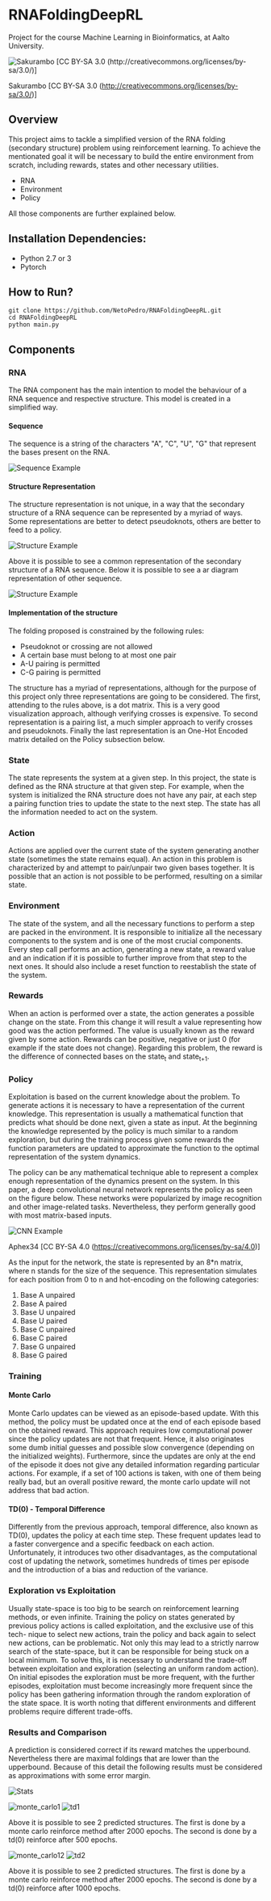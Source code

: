 # RNAFoldingDeepRL

Project for the course Machine Learning in Bioinformatics, at Aalto University.

  ![Sakurambo [CC BY-SA 3.0 (http://creativecommons.org/licenses/by-sa/3.0/)]](https://upload.wikimedia.org/wikipedia/commons/3/3f/Stem-loop.svg)

Sakurambo [CC BY-SA 3.0 (http://creativecommons.org/licenses/by-sa/3.0/)]

## Overview

This project aims to tackle a simplified version of the RNA folding (secondary structure) problem using reinforcement learning. To achieve the mentionated goal it will be necessary to build the entire environment from scratch, including rewards, states and other necessary utilities.  

* RNA
* Environment 
* Policy

All those components are further explained below. 

## Installation Dependencies:
* Python 2.7 or 3
* Pytorch

## How to Run?
```
git clone https://github.com/NetoPedro/RNAFoldingDeepRL.git
cd RNAFoldingDeepRL
python main.py
```

## Components

### RNA 

The RNA component has the main intention to model the behaviour of a RNA sequence and respective structure. This model is created in a simplified way.
 
#### Sequence

  The sequence is a string of the characters "A", "C", "U", "G" that represent the bases present on the RNA. 
  
  ![Sequence Example](https://raw.githubusercontent.com/NetoPedro/RNAFoldingDeepRL/master/RNASequence.png)

#### Structure Representation 
  
  The structure representation is not unique, in a way that the secondary structure of a RNA sequence can be represented by a myriad of ways. Some representations are better to detect pseudoknots, others are better to feed to a policy. 
  
  ![Structure Example](https://raw.githubusercontent.com/NetoPedro/RNAFoldingDeepRL/master/RNAStructure.png)
   
   Above it is possible to see a common representation of the secondary structure of a RNA sequence. Below it is possible to see a ar diagram representation of other sequence.
   
   ![Structure Example](https://raw.githubusercontent.com/NetoPedro/RNAFoldingDeepRL/master/arc_diagram.png)
  
#### Implementation of the structure 

The folding proposed is constrained by the following rules:
- Pseudoknot or crossing are not allowed
- A certain base must belong to at most one pair 
- A-U pairing is permitted
- C-G pairing is permitted

The structure has a myriad of representations, although for the purpose of this project only three representations are going to be considered. The first, attending to the rules above, is a dot matrix. This is a very good visualization approach, although verifying crosses is expensive. To second representation is a pairing list, a much simpler approach to verify crosses and pseudoknots. Finally the last representation is an One-Hot Encoded matrix detailed on the Policy subsection below.

### State 

The state represents the system at a given step. In this project, the state is defined as the RNA structure at that given step. For example, when the system is initialized the RNA structure does not have any pair, at each step a pairing function tries to update the state to the next step. The state has all the information needed to act on the system.

### Action

Actions are applied over the current state of the system generating another state (sometimes the state remains equal). An action in this problem is characterized by and attempt to pair/unpair two given bases together. It is possible that an action is not possible to be performed, resulting on a similar state.

### Environment

The state of the system, and all the necessary functions to perform a step are packed in the environment. It is responsible to initialize all the necessary components to the system and is one of the most crucial components. Every step call performs an action, generating a new state, a reward value and an indication if it is possible to further improve from that step to the next ones. It should also include a reset function to reestablish the state of the system.
  
### Rewards
  
When an action is performed over a state, the action generates a possible change on the state. From this change it will result a value representing how good was the action performed. The value is usually known as the reward given by some action. Rewards can be positive, negative or just 0 (for example if the state does not change). Regarding this problem, the reward is the difference of connected bases on the state<sub>t</sub> and state<sub>t+1</sub>.


### Policy

Exploitation is based on the current knowledge about the problem. To generate actions it is necessary to have a representation of the current knowledge. This representation is usually a mathematical function that predicts what should be done next, given a state as input. At the beginning the knowledge represented by the policy is much similar to a random exploration, but during the training process given some rewards the function parameters are updated to approximate the function to the optimal representation of the system dynamics.

The policy can be any mathematical technique able to represent a complex enough representation of the dynamics present on the system. In this paper, a deep convolutional neural network represents the policy as seen on the figure below. These networks were popularized by image recognition and other image-related tasks. Nevertheless, they perform generally good with most matrix-based inputs.

![CNN Example](https://upload.wikimedia.org/wikipedia/commons/6/63/Typical_cnn.png)

Aphex34 [CC BY-SA 4.0 (https://creativecommons.org/licenses/by-sa/4.0)]

As the input for the network, the state is represented by an 8*n matrix, where n stands for the size of the sequence. This representation simulates for each position from 0 to n and hot-encoding on the following categories:
1. Base A unpaired
2. Base A paired
3. Base U unpaired 
4. Base U paired
5. Base C unpaired 
6. Base C paired
7. Base G unpaired 
8. Base G paired
 


### Training

#### Monte Carlo 

Monte Carlo updates can be viewed as an episode-based update. With this method, the policy must be updated once at the end of each episode based on the obtained reward. This approach requires low computational power since the policy updates are not that frequent. Hence, it also originates some dumb initial guesses and possible slow convergence (depending on the initialized weights). Furthermore, since the updates are only at the end of the episode it does not give any detailed information regarding particular actions. For example, if a set of 100 actions is taken, with one of them being really bad, but an overall positive reward, the monte carlo update will not address that bad action.

#### TD(0) - Temporal Difference 

Differently from the previous approach, temporal difference, also known as TD(0), updates the policy at each time step. These frequent updates lead to a faster convergence and a specific feedback on each action. Unfortunately, it introduces two other disadvantages, as the computational cost of updating the network, sometimes hundreds of times per episode and the introduction of a bias and reduction of the variance.

### Exploration vs Exploitation

Usually state-space is too big to be search on reinforcement learning methods, or even infinite. Training the policy on states generated by previous policy actions is called exploitation, and the exclusive use of this tech- nique to select new actions, train the policy and back again to select new actions, can be problematic. Not only this may lead to a strictly narrow search of the state-space, but it can be responsible for being stuck on a local minimum. To solve this, it is necessary to understand the trade-off between exploitation and exploration (selecting an uniform random action). On initial episodes the exploration must be more frequent, with the further episodes, exploitation must become increasingly more frequent since the policy has been gathering information through the random exploration of the state space. It is worth noting that different environments and different problems require different trade-offs.

### Results and Comparison 

A prediction is considered correct if its reward matches the upperbound. Nevertheless there are maximal foldings that are lower than the upperbound. Because of this detail the following results must be considered as approximations with some error margin. 


![Stats](https://raw.githubusercontent.com/NetoPedro/RNAFoldingDeepRL/master/stats_mc_td_reinforce_complete.png)

![monte_carlo1](https://raw.githubusercontent.com/NetoPedro/RNAFoldingDeepRL/master/Predictions/AGACCGGUCUmonte_carlo_reinforce2000.png)
![td1](https://raw.githubusercontent.com/NetoPedro/RNAFoldingDeepRL/master/Predictions/AGACCGGUCUtd_reinforce500.png)

Above it is possible to see 2 predicted structures. The first is done by a monte carlo reinforce method after 2000 epochs. 
The second is done by a td(0) reinforce after 500 epochs.

![monte_carlo12](https://raw.githubusercontent.com/NetoPedro/RNAFoldingDeepRL/master/Predictions/AUGCUGAUGAmonte_carlo_reinforce2000.png)
![td2](https://raw.githubusercontent.com/NetoPedro/RNAFoldingDeepRL/master/Predictions/AUGCUGAUGAtd_reinforce1000.png)

Above it is possible to see 2 predicted structures. The first is done by a monte carlo reinforce method after 2000 epochs. 
The second is done by a td(0) reinforce after 1000 epochs.


